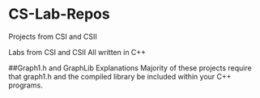 # CS-Lab-Repos
Projects from CSI and CSII

Labs from CSI and CSII
All written in C++

##Graph1.h and GraphLib Explanations
Majority of these projects require that graph1.h and the compiled library be included within your C++ programs.
